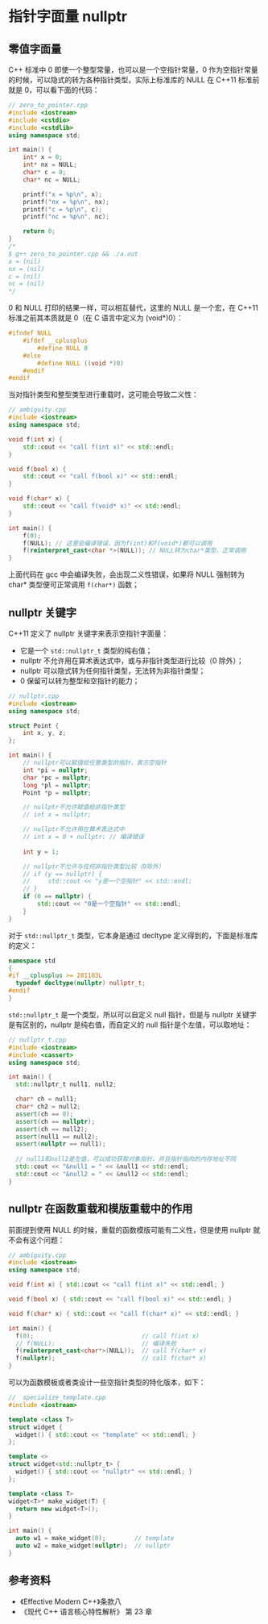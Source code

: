 # 指针字面量 nullptr
## 零值字面量

C++ 标准中 0 即使一个整型常量，也可以是一个空指针常量，0 作为空指针常量的时候，可以隐式的转为各种指针类型，实际上标准库的 NULL 在 C++11 标准前就是 0，可以看下面的代码：

```cpp
// zero_to_pointer.cpp
#include <iostream>
#include <cstdio>
#include <cstdlib>
using namespace std;

int main() {
    int* x = 0;
    int* nx = NULL;
    char* c = 0;
    char* nc = NULL;

    printf("x = %p\n", x);
    printf("nx = %p\n", nx);
    printf("c = %p\n", c);
    printf("nc = %p\n", nc);

    return 0;
}
/*
$ g++ zero_to_pointer.cpp && ./a.out 
x = (nil)
nx = (nil)
c = (nil)
nc = (nil)
*/
```

0 和 NULL 打印的结果一样，可以相互替代，这里的 NULL 是一个宏，在 C++11 标准之前其本质就是 0（在 C 语言中定义为 (void*)0）：

```cpp
#ifndef NULL
    #ifdef __cplusplus
        #define NULL 0
    #else
        #define NULL ((void *)0)
    #endif
#endif
```

当对指针类型和整型类型进行重载时，这可能会导致二义性：

```cpp
// ambiguity.cpp
#include <iostream>
using namespace std;

void f(int x) {
    std::cout << "call f(int x)" << std::endl;
}

void f(bool x) {
    std::cout << "call f(bool x)" << std::endl;
}

void f(char* x) {
    std::cout << "call f(void* x)" << std::endl;
}

int main() {
    f(0);
    f(NULL); // 这里会编译错误，因为f(int)和f(void*)都可以调用
    f(reinterpret_cast<char *>(NULL)); // NULL转为char*类型，正常调用
}
```

上面代码在 gcc 中会编译失败，会出现二义性错误，如果将 NULL 强制转为 char* 类型便可正常调用 `f(char*)` 函数；

## nullptr 关键字

C++11 定义了 nullptr 关键字来表示空指针字面量：
- 它是一个 `std::nullptr_t` 类型的纯右值；
- nullptr 不允许用在算术表达式中，或与非指针类型进行比较（0 除外）；
- nullptr 可以隐式转为任何指针类型，无法转为非指针类型；
- 0 保留可以转为整型和空指针的能力；

```cpp
// nullptr.cpp
#include <iostream>
using namespace std;

struct Point {
    int x, y, z;
};

int main() {
    // nullptr可以赋值给任意类型的指针，表示空指针
    int *pi = nullptr;
    char *pc = nullptr;
    long *pl = nullptr;
    Point *p = nullptr;

    // nullptr不允许赋值给非指针类型
    // int x = nullptr; 

    // nullptr不允许用在算术表达式中
    // int x = 0 + nullptr; // 编译错误
    
    int y = 1;

    // nullptr不允许与任何非指针类型比较（0除外）
    // if (y == nullptr) {
    //     std::cout << "y是一个空指针" << std::endl;
    // }
    if (0 == nullptr) {
        std::cout << "0是一个空指针" << std::endl;
    }
}
```

对于 `std::nullptr_t` 类型，它本身是通过 decltype 定义得到的，下面是标准库的定义：

```cpp
namespace std
{
#if __cplusplus >= 201103L
  typedef decltype(nullptr)	nullptr_t;
#endif
}
```

`std::nullptr_t` 是一个类型，所以可以自定义 null 指针，但是与 nullptr 关键字是有区别的，nullptr 是纯右值，而自定义的 null 指针是个左值，可以取地址：

```cpp
// nullptr_t.cpp
#include <iostream>
#include <cassert>
using namespace std;

int main() {
  std::nullptr_t null1, null2;

  char* ch = null1;
  char* ch2 = null2;
  assert(ch == 0);
  assert(ch == nullptr);
  assert(ch == null2);
  assert(null1 == null2);
  assert(nullptr == null1);
    
  // null1和null2是左值，可以成功获取对象指针，并且指针指向的内存地址不同
  std::cout << "&null1 = " << &null1 << std::endl;  
  std::cout << "&null2 = " << &null2 << std::endl;
}
```

## nullptr 在函数重载和模版重载中的作用

前面提到使用 NULL 的时候，重载的函数模版可能有二义性，但是使用 nullptr 就不会有这个问题：

```cpp
// ambiguity.cpp
#include <iostream>
using namespace std;

void f(int x) { std::cout << "call f(int x)" << std::endl; }

void f(bool x) { std::cout << "call f(bool x)" << std::endl; }

void f(char* x) { std::cout << "call f(char* x)" << std::endl; }

int main() {
  f(0);                              // call f(int x)
  // f(NULL);                        // 编译失败
  f(reinterpret_cast<char*>(NULL));  // call f(char* x)
  f(nullptr);                        // call f(char* x)
}
```

可以为函数模板或者类设计一些空指针类型的特化版本，如下：

```cpp
//  specialize_template.cpp
#include <iostream>

template <class T>
struct widget {
  widget() { std::cout << "template" << std::endl; }
};

template <>
struct widget<std::nullptr_t> {
  widget() { std::cout << "nullptr" << std::endl; }
};

template <class T>
widget<T>* make_widget(T) {
  return new widget<T>();
}

int main() {
  auto w1 = make_widget(0);        // template
  auto w2 = make_widget(nullptr);  // nullptr
}
```

## 参考资料

- 《Effective Modern C++》条款八
- 《现代 C++ 语言核心特性解析》 第 23 章